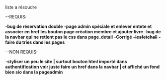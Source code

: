 liste a résoudre

--REQUIS:

-**bug de réservation double**
-**page admin spéciale et enlever entete et associer en href les bouton page création membre et ajouter livre**
-**bug de la navbar qui ne retient pas le css dans page_detail**
-**Corrigé** 
    **~~-lesfetchall~~**
    **-faire du tries dans les pages**


--NON REQUIS:

-**styliser un peu le site | surtout bouton html importé dans authentification voir juste faire un href dans la navbar | et affiché un fond bien sio dans la pageadmin**